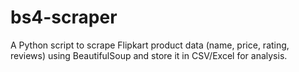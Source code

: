 # bs4-scraper
A Python script to scrape Flipkart product data (name, price, rating, reviews) using BeautifulSoup and store it in CSV/Excel for analysis.
